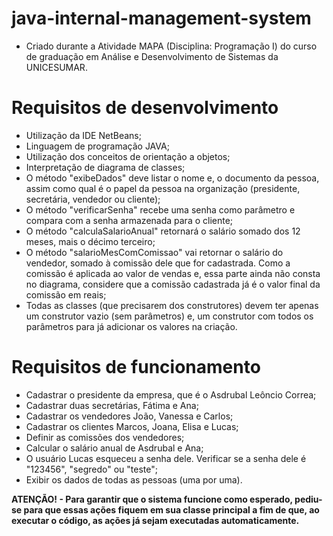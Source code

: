 # java-internal-management-system
 * Criado durante a Atividade MAPA (Disciplina: Programação I) do curso de graduação em Análise e Desenvolvimento de Sistemas da UNICESUMAR.

# Requisitos de desenvolvimento
 * Utilização da IDE NetBeans;
 * Linguagem de programação JAVA;
 * Utilização dos conceitos de orientação a objetos;
 * Interpretação de diagrama de classes;
 * O método "exibeDados" deve listar o nome e, o documento da pessoa, assim como qual é o papel da pessoa na organização (presidente, secretária, vendedor ou cliente);
 * O método "verificarSenha" recebe uma senha como parâmetro e compara com a senha armazenada para o cliente;
 * O método "calculaSalarioAnual" retornará o salário somado dos 12 meses, mais o décimo terceiro;
 * O método "salarioMesComComissao" vai retornar o salário do vendedor, somado à comissão dele que for cadastrada. Como a comissão é aplicada ao valor de vendas e, essa parte ainda não consta no diagrama, considere que a comissão cadastrada já é o valor final da comissão em reais;
 * Todas as classes (que precisarem dos construtores) devem ter apenas um construtor vazio (sem parâmetros) e, um construtor com todos os parâmetros para já adicionar os valores na criação.
 
 # Requisitos de funcionamento
  * Cadastrar o presidente da empresa, que é o Asdrubal Leôncio Correa;
  * Cadastrar duas secretárias, Fátima e Ana;
  * Cadastrar os vendedores João, Vanessa e Carlos;
  * Cadastrar os clientes Marcos, Joana, Elisa e Lucas;
  * Definir as comissões dos vendedores;
  * Calcular o salário anual de Asdrubal e Ana;
  * O usuário Lucas esqueceu a senha dele. Verificar se a senha dele é "123456", "segredo" ou "teste";
  * Exibir os dados de todas as pessoas (uma por uma).
  
  **ATENÇÃO! - Para garantir que o sistema funcione como esperado, pediu-se para que essas ações fiquem em sua classe principal a fim de que, ao executar o código, as ações já sejam executadas automaticamente.**
